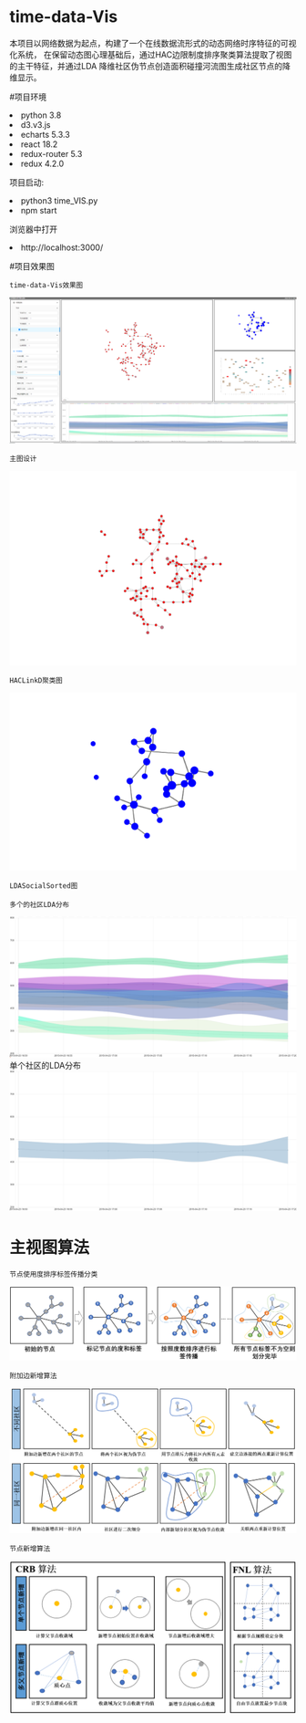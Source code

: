 # time-data-Vis


本项目以网络数据为起点，构建了一个在线数据流形式的动态网络时序特征的可视化系统， 
在保留动态图心理基础后，通过HAC边限制度排序聚类算法提取了视图的主干特征，并通过LDA
降维社区伪节点创造面积碰撞河流图生成社区节点的降维显示。

#项目环境

<li>python 3.8</li>
<li>d3.v3.js</li>
<li>echarts 5.3.3</li>
<li>react 18.2</li>
<li>redux-router 5.3</li>
<li>redux 4.2.0</li>

项目启动:
<li>python3 time_VIS.py</li>
<li>npm start</li>

浏览器中打开
<li>http://localhost:3000/</li>


#项目效果图

    time-data-Vis效果图
![Image text](https://github.com/ZhangLangZhong/time_data_vis/blob/master/src/assets/image/1.PNG)

    主图设计
![Image text](https://github.com/ZhangLangZhong/time_data_vis/blob/master/src/assets/image/2.PNG)

    HACLinkD聚类图

![Image text](https://github.com/ZhangLangZhong/time_data_vis/blob/master/src/assets/image/3.PNG)
    

    LDASocialSorted图

    多个的社区LDA分布
![Image text](https://github.com/ZhangLangZhong/time_data_vis/blob/master/src/assets/image/7.PNG)
    单个社区的LDA分布
![Image text](https://github.com/ZhangLangZhong/time_data_vis/blob/master/src/assets/image/8.PNG)


# 主视图算法
    节点使用度排序标签传播分类
![Image text](https://github.com/ZhangLangZhong/time_data_vis/blob/master/src/assets/image/main/1.PNG)

    附加边新增算法
![Image text](https://github.com/ZhangLangZhong/time_data_vis/blob/master/src/assets/image/main/2.PNG)

    节点新增算法
![Image text](https://github.com/ZhangLangZhong/time_data_vis/blob/master/src/assets/image/main/3.PNG)

